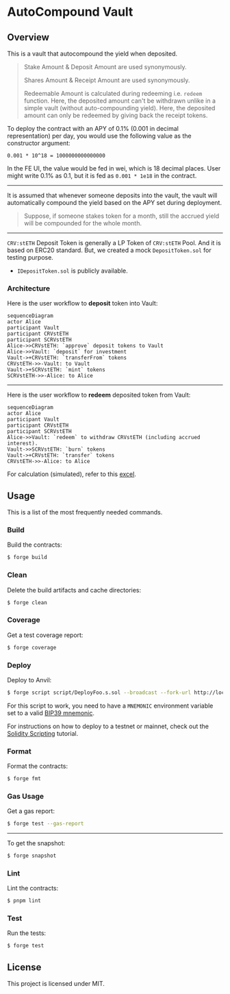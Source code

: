 # AutoCompound Vault

## Overview

This is a vault that autocompound the yield when deposited.

> Stake Amount & Deposit Amount are used synonymously.
>
> Shares Amount & Receipt Amount are used synonymously.
>
> Redeemable Amount is calculated during redeeming i.e. `redeem` function. Here, the deposited amount can't be withdrawn unlike in a simple vault (without auto-compounding yield). Here, the deposited amount can only be redeemed by giving back the receipt tokens.

To deploy the contract with an APY of 0.1% (0.001 in decimal representation) per day, you would use the following value as the constructor argument:

```
0.001 * 10^18 = 1000000000000000
```

In the FE UI, the value would be fed in wei, which is 18 decimal places. User might write 0.1% as 0.1, but it is fed as `0.001 * 1e18` in the contract.

---

It is assumed that whenever someone deposits into the vault, the vault will automatically compound the yield based on the APY set during deployment.

> Suppose, if someone stakes token for a month, still the accrued yield will be compounded for the whole month.

---

`CRV:stETH` Deposit Token is generally a LP Token of `CRV:stETH` Pool. And it is based on ERC20 standard. But, we created a mock `DepositToken.sol` for testing purpose.

- `IDepositToken.sol` is publicly available.

### Architecture

Here is the user workflow to **deposit** token into Vault:

```mermaid
sequenceDiagram
actor Alice
participant Vault
participant CRVstETH
participant SCRVstETH
Alice->>CRVstETH: `approve` deposit tokens to Vault
Alice->>Vault: `deposit` for investment
Vault->+CRVstETH: `transferFrom` tokens
CRVstETH->>-Vault: to Vault
Vault->+SCRVstETH: `mint` tokens
SCRVstETH->>-Alice: to Alice
```

---

Here is the user workflow to **redeem** deposited token from Vault:

```mermaid
sequenceDiagram
actor Alice
participant Vault
participant CRVstETH
participant SCRVstETH
Alice->>Vault: `redeem` to withdraw CRVstETH (including accrued interest).
Vault->>SCRVstETH: `burn` tokens
Vault->+CRVstETH: `transfer` tokens
CRVstETH->>-Alice: to Alice
```

For calculation (simulated), refer to this [excel](./docs/VaultRecord.xlsx).

## Usage

This is a list of the most frequently needed commands.

### Build

Build the contracts:

```sh
$ forge build
```

### Clean

Delete the build artifacts and cache directories:

```sh
$ forge clean
```

### Coverage

Get a test coverage report:

```sh
$ forge coverage
```

### Deploy

Deploy to Anvil:

```sh
$ forge script script/DeployFoo.s.sol --broadcast --fork-url http://localhost:8545
```

For this script to work, you need to have a `MNEMONIC` environment variable set to a valid
[BIP39 mnemonic](https://iancoleman.io/bip39/).

For instructions on how to deploy to a testnet or mainnet, check out the
[Solidity Scripting](https://book.getfoundry.sh/tutorials/solidity-scripting.html) tutorial.

### Format

Format the contracts:

```sh
$ forge fmt
```

### Gas Usage

Get a gas report:

```sh
$ forge test --gas-report
```

---

To get the snapshot:

```sh
$ forge snapshot
```

### Lint

Lint the contracts:

```sh
$ pnpm lint
```

### Test

Run the tests:

```sh
$ forge test
```

## License

This project is licensed under MIT.
